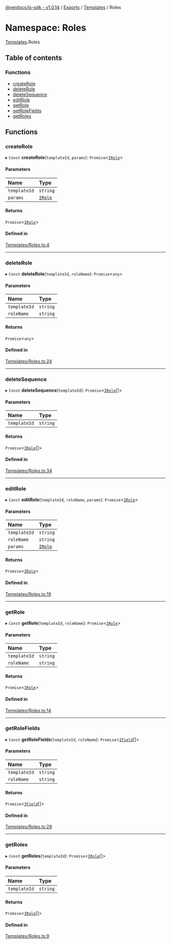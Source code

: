 [@verdocs/js-sdk - v1.0.14](../README.md) / [Exports](../modules.md) / [Templates](Templates.md) / Roles

# Namespace: Roles

[Templates](Templates.md).Roles

## Table of contents

### Functions

- [createRole](Templates.Roles.md#createrole)
- [deleteRole](Templates.Roles.md#deleterole)
- [deleteSequence](Templates.Roles.md#deletesequence)
- [editRole](Templates.Roles.md#editrole)
- [getRole](Templates.Roles.md#getrole)
- [getRoleFields](Templates.Roles.md#getrolefields)
- [getRoles](Templates.Roles.md#getroles)

## Functions

### createRole

▸ `Const` **createRole**(`templateId`, `params`): `Promise`<[`IRole`](../interfaces/Templates.Types.IRole.md)\>

#### Parameters

| Name | Type |
| :------ | :------ |
| `templateId` | `string` |
| `params` | [`IRole`](../interfaces/Templates.Types.IRole.md) |

#### Returns

`Promise`<[`IRole`](../interfaces/Templates.Types.IRole.md)\>

#### Defined in

[Templates/Roles.ts:4](https://github.com/Verdocs/js-sdk/blob/main/src/Templates/Roles.ts#L4)

___

### deleteRole

▸ `Const` **deleteRole**(`templateId`, `roleName`): `Promise`<`any`\>

#### Parameters

| Name | Type |
| :------ | :------ |
| `templateId` | `string` |
| `roleName` | `string` |

#### Returns

`Promise`<`any`\>

#### Defined in

[Templates/Roles.ts:24](https://github.com/Verdocs/js-sdk/blob/main/src/Templates/Roles.ts#L24)

___

### deleteSequence

▸ `Const` **deleteSequence**(`templateId`): `Promise`<[`IRole`](../interfaces/Templates.Types.IRole.md)[]\>

#### Parameters

| Name | Type |
| :------ | :------ |
| `templateId` | `string` |

#### Returns

`Promise`<[`IRole`](../interfaces/Templates.Types.IRole.md)[]\>

#### Defined in

[Templates/Roles.ts:34](https://github.com/Verdocs/js-sdk/blob/main/src/Templates/Roles.ts#L34)

___

### editRole

▸ `Const` **editRole**(`templateId`, `roleName`, `params`): `Promise`<[`IRole`](../interfaces/Templates.Types.IRole.md)\>

#### Parameters

| Name | Type |
| :------ | :------ |
| `templateId` | `string` |
| `roleName` | `string` |
| `params` | [`IRole`](../interfaces/Templates.Types.IRole.md) |

#### Returns

`Promise`<[`IRole`](../interfaces/Templates.Types.IRole.md)\>

#### Defined in

[Templates/Roles.ts:19](https://github.com/Verdocs/js-sdk/blob/main/src/Templates/Roles.ts#L19)

___

### getRole

▸ `Const` **getRole**(`templateId`, `roleName`): `Promise`<[`IRole`](../interfaces/Templates.Types.IRole.md)\>

#### Parameters

| Name | Type |
| :------ | :------ |
| `templateId` | `string` |
| `roleName` | `string` |

#### Returns

`Promise`<[`IRole`](../interfaces/Templates.Types.IRole.md)\>

#### Defined in

[Templates/Roles.ts:14](https://github.com/Verdocs/js-sdk/blob/main/src/Templates/Roles.ts#L14)

___

### getRoleFields

▸ `Const` **getRoleFields**(`templateId`, `roleName`): `Promise`<[`IField`](../interfaces/Templates.Types.IField.md)[]\>

#### Parameters

| Name | Type |
| :------ | :------ |
| `templateId` | `string` |
| `roleName` | `string` |

#### Returns

`Promise`<[`IField`](../interfaces/Templates.Types.IField.md)[]\>

#### Defined in

[Templates/Roles.ts:29](https://github.com/Verdocs/js-sdk/blob/main/src/Templates/Roles.ts#L29)

___

### getRoles

▸ `Const` **getRoles**(`templateId`): `Promise`<[`IRole`](../interfaces/Templates.Types.IRole.md)[]\>

#### Parameters

| Name | Type |
| :------ | :------ |
| `templateId` | `string` |

#### Returns

`Promise`<[`IRole`](../interfaces/Templates.Types.IRole.md)[]\>

#### Defined in

[Templates/Roles.ts:9](https://github.com/Verdocs/js-sdk/blob/main/src/Templates/Roles.ts#L9)
